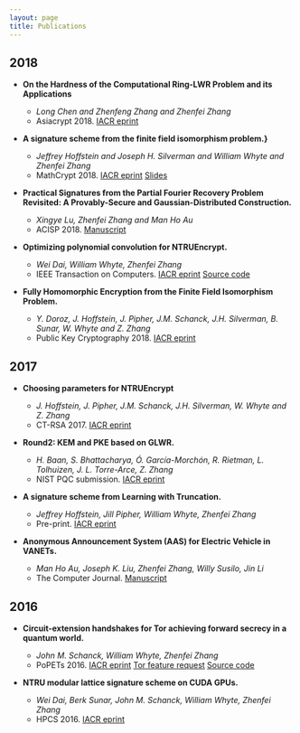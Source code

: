 ```yaml
---
layout: page
title: Publications
---
```





2018
------------------------
* __On the Hardness of the Computational Ring-LWR Problem and its Applications__
  * _Long Chen  and Zhenfeng Zhang  and Zhenfei Zhang_
  * Asiacrypt 2018. [IACR eprint](https://eprint.iacr.org/2018/536)

* __A signature scheme from the finite field isomorphism problem.}__
  * _Jeffrey Hoffstein and Joseph H. Silverman and William Whyte and Zhenfei Zhang_
  * MathCrypt 2018. [IACR eprint](https://eprint.iacr.org/2018/675) [Slides](talks/FiniteFieldSignatures.pdf)

* __Practical Signatures from the Partial Fourier Recovery Problem Revisited: A Provably-Secure and Gaussian-Distributed Construction.__
  * _Xingye Lu, Zhenfei Zhang and Man Ho Au_
  * ACISP 2018. [Manuscript](pdf/PASS.pdf)
 
* __Optimizing polynomial convolution for NTRUEncrypt.__
  * _Wei Dai, William Whyte, Zhenfei Zhang_
  * IEEE Transaction on Computers. [IACR eprint](https://eprint.iacr.org/2018/229) [Source code](https://github.com/zhenfeizhang/polynomial_mul)
  
* __Fully Homomorphic Encryption from the Finite Field Isomorphism Problem.__
  * _Y. Doroz, J. Hoffstein, J. Pipher, J.M. Schanck, J.H. Silverman, B. Sunar, W. Whyte and Z. Zhang_
  * Public Key Cryptography 2018. [IACR eprint](https://eprint.iacr.org/2017/548)
  
2017
------------------------
* __Choosing parameters for NTRUEncrypt__
  * _J. Hoffstein, J. Pipher, J.M. Schanck, J.H. Silverman, W. Whyte and Z. Zhang_
  * CT-RSA 2017. [IACR eprint](https://eprint.iacr.org/2015/708)
  
* __Round2: KEM and PKE based on GLWR.__
  * _H. Baan, S. Bhattacharya, Ó. García-Morchón, R. Rietman, L. Tolhuizen, J. L. Torre-Arce, Z. Zhang_
  * NIST PQC submission. [IACR eprint](https://eprint.iacr.org/2017/1183) 
  
* __A signature scheme from Learning with Truncation.__
  * _Jeffrey Hoffstein, Jill Pipher, William Whyte, Zhenfei Zhang_
  * Pre-print. [IACR eprint](https://eprint.iacr.org/2017/995) 
  
* __Anonymous Announcement System (AAS) for Electric Vehicle in VANETs.__
  * _Man Ho Au, Joseph K. Liu, Zhenfei Zhang, Willy Susilo, Jin Li_
  * The Computer Journal. [Manuscript](pdf/aas.pdf)
  
2016
---------------
* __Circuit-extension handshakes for Tor achieving forward secrecy in a quantum world.__
  * _John M. Schanck, William Whyte, Zhenfei Zhang_
  * PoPETs 2016. [IACR eprint](https://eprint.iacr.org/2015/287) [Tor feature request](https://gitweb.torproject.org/torspec.git/tree/proposals/269-hybrid-handshake.txt) [Source code](https://github.com/NTRUOpenSourceProject/ntru-tor)
  
* __NTRU modular lattice signature scheme on CUDA GPUs.__
  * _Wei Dai, Berk Sunar, John M. Schanck, William Whyte, Zhenfei Zhang_ 
  * HPCS 2016. [IACR eprint](https://eprint.iacr.org/2016/471)
